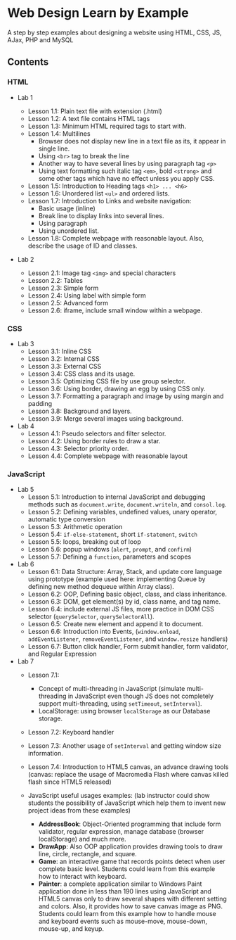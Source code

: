 # Web Design Learn by Example
A step by step examples about designing a website using HTML, CSS, JS, AJax, PHP and MySQL

## Contents
### HTML
- Lab 1
  - Lesson 1.1: Plain text file with extension (.html)
  - Lesson 1.2: A text file contains HTML tags
  - Lesson 1.3: Minimum HTML required tags to start with.
  - Lesson 1.4: Multilines
    - Browser does not display new line in a text file as its, it appear in single line.
    - Using `<br>` tag to break the line
    - Another way to have several lines by using paragraph tag `<p>`
    - Using text formatting such italic tag `<em>`, bold `<strong>` and some other tags which have no effect unless you apply CSS.
  - Lesson 1.5: Introduction to Heading tags `<h1> ... <h6>`
  - Lesson 1.6: Unordered list `<ul>` and ordered lists.
  - Lesson 1.7: Introduction to Links and website navigation:
    - Basic usage (inline)
    - Break line to display links into several lines.
    - Using paragraph
    - Using unordered list.
  - Lesson 1.8: Complete webpage with reasonable layout. Also, describe the usage of ID and classes.

- Lab 2
  - Lesson 2.1: Image tag `<img>` and special characters
  - Lesson 2.2: Tables
  - Lesson 2.3: Simple form
  - Lesson 2.4: Using label with simple form
  - Lesson 2.5: Advanced form
  - Lesson 2.6: iframe, include small window within a webpage.

### CSS
- Lab 3
  - Lesson 3.1: Inline CSS
  - Lesson 3.2: Internal CSS
  - Lesson 3.3: External CSS
  - Lesson 3.4: CSS class and its usage.
  - Lesson 3.5: Optimizing CSS file by use group selector.
  - Lesson 3.6: Using border, drawing an egg by using CSS only.
  - Lesson 3.7: Formatting a paragraph and image by using margin and padding
  - Lesson 3.8: Background and layers.
  - Lesson 3.9: Merge several images using background.
- Lab 4
  - Lesson 4.1: Pseudo selectors and filter selector.
  - Lesson 4.2: Using border rules to draw a star.
  - Lesson 4.3: Selector priority order.
  - Lesson 4.4: Complete webpage with reasonable layout

### JavaScript
- Lab 5
  - Lesson 5.1: Introduction to internal JavaScript and debugging methods such as `document.write`, `document.writeln`, and `consol.log`.
  - Lesson 5.2: Defining variables, undefined values, unary operator, automatic type conversion
  - Lesson 5.3: Arithmetic operation
  - Lesson 5.4: `if-else-statement`, short `if-statement`, `switch`
  - Lesson 5.5: loops, breaking out of loop
  - Lesson 5.6: popup windows (`alert`, `prompt`, and `confirm`)
  - Lesson 5.7: Defining a `function`, parameters and scopes
- Lab 6
  - Lesson 6.1: Data Structure: Array, Stack, and update core language using prototype (example used here: implementing Queue by defining new method dequeue within Array class).
  - Lesson 6.2: OOP, Defining basic object, class, and class inheritance.
  - Lesson 6.3: DOM, get element(s) by id, class name, and tag name.
  - Lesson 6.4: include external JS files, more practice in DOM CSS selector (`querySelector`, `querySelectorAll`).
  - Lesson 6.5: Create new element and append it to document.
  - Lesson 6.6: Introduction into Events, (`window.onload`, `addEventListener`, `removeEventListener`, and `window.resize` handlers)
  - Lesson 6.7: Button click handler, Form submit handler, form validator, and Regular Expression
- Lab 7
  - Lesson 7.1:
    - Concept of multi-threading in JavaScript (simulate multi-threading in JavaScript even though JS does not completely support multi-threading, using `setTimeout`, `setInterval`).
    - LocalStorage: using browser `localStorage` as our Database storage. 
  - Lesson 7.2: Keyboard handler
  - Lesson 7.3: Another usage of `setInterval` and getting window size information.
  - Lesson 7.4: Introduction to HTML5 canvas, an advance drawing tools (canvas: replace the usage of Macromedia Flash where canvas killed flash since HTML5 released)

  - JavaScript useful usages examples: (lab instructor could show students the possibility of JavaScript which help them to invent new project ideas from these examples)
    - **AddressBook**: Object-Oriented programming that include form validator, regular expression, manage database (browser localStorage) and much more.
    - **DrawApp**: Also OOP application provides drawing tools to draw line, circle, rectangle, and square.
    - **Game**: an interactive game that records points detect when user complete basic level. Students could learn from this example how to interact with keyboard.
    - **Painter**: a complete application similar to Windows Paint application done in less than 190 lines using JavaScript and HTML5 canvas only to draw several shapes with different setting and colors. Also, it provides how to save canvas image as PNG. Students could learn from this example how to handle mouse and keyboard events such as mouse-move, mouse-down, mouse-up, and keyup.
